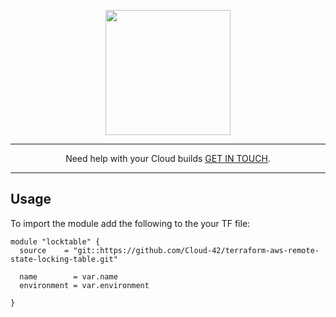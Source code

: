 <p align="center">
  <a href="https://www.cloud42.io/" target="_blank" rel="Homepage">
  <img width="200" height="200" src="https://www.cloud42.io/wp-content/uploads/2020/01/transparent_small.png">
  </a>
</p>

---
<p align="center">Need help with your Cloud builds <a href="https://www.cloud42.io/contact/" target="_blank" rel="ContactUS"> GET IN TOUCH</a>.</p>

---

## Usage

To import the module add the following to the your TF file:
```
module "locktable" {
  source    = "git::https://github.com/Cloud-42/terraform-aws-remote-state-locking-table.git"

  name        = var.name
  environment = var.environment

}
```
